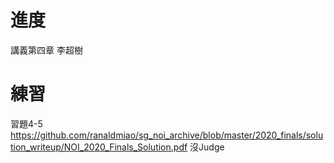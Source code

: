 # 進度
講義第四章 李超樹

# 練習
習題4-5
https://github.com/ranaldmiao/sg_noi_archive/blob/master/2020_finals/solution_writeup/NOI_2020_Finals_Solution.pdf
沒Judge
